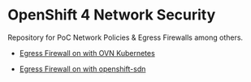 # OpenShift 4 Network Security 

Repository for PoC Network Policies &amp; Egress Firewalls among others.

* [Egress Firewall on with OVN Kubernetes](docs/egress-firewall-ovn.md)

* [Egress Firewall on with openshift-sdn](docs/egress-firewall-sdn.md)
